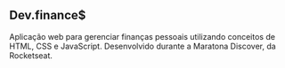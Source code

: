 ## Dev.finance$
Aplicação web para gerenciar finanças pessoais utilizando conceitos de HTML, CSS e JavaScript. Desenvolvido durante a Maratona Discover, da Rocketseat.
